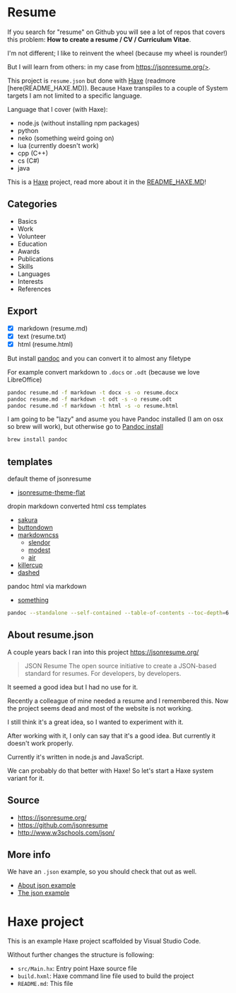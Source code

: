 # Resume

If you search for "resume" on Github you will see a lot of repos that covers this problem:  **How to create a resume / CV / Curriculum Vitae**.

I'm not different; I like to reinvent the wheel (because my wheel is rounder!)

But I will learn from others: in my case from https://jsonresume.org/>.

This project is `resume.json` but done with [Haxe](http://www.haxe.org) (readmore [here(README_HAXE.MD)). Because Haxe transpiles to a couple of System targets I am not limited to a specific language.

Language that I cover (with Haxe):

- node.js (without installing npm packages)
- python
- neko (something weird going on)
- lua (currently doesn't work)
- cpp (C++)
- cs (C#)
- java

This is a [Haxe](http://www.haxe.org) project, read more about it in the [README_HAXE.MD](README_HAXE.MD)!

## Categories


- Basics
- Work
- Volunteer
- Education
- Awards
- Publications
- Skills
- Languages
- Interests
- References



## Export

- [x] markdown (resume.md)
- [x] text (resume.txt)
- [x] html (resume.html)

But install [pandoc](https://pandoc.org/) and you can convert it to almost any filetype

For example convert markdown to `.docs` or `.odt` (because we love LibreOffice)

```bash
pandoc resume.md -f markdown -t docx -s -o resume.docx
pandoc resume.md -f markdown -t odt -s -o resume.odt
pandoc resume.md -f markdown -t html -s -o resume.html
```

I am going to be "lazy" and asume you have Pandoc installed (I am on osx so brew will work), but otherwise go to [Pandoc install](https://pandoc.org/installing.html)

```bash
brew install pandoc
```

## templates

default theme of jsonresume

- [jsonresume-theme-flat](https://github.com/erming/jsonresume-theme-flat)

dropin markdown converted html css templates

- [sakura](https://github.com/oxalorg/sakura)
- [buttondown](https://github.com/ryangray/buttondown)
- [markdowncss](https://github.com/markdowncss)
	- [slendor](https://github.com/markdowncss/splendor)
	- [modest](https://github.com/markdowncss/modest)
	- [air](https://github.com/markdowncss/air)
- [killercup](https://gist.github.com/killercup/5917178)
- [dashed](https://gist.github.com/dashed/6714393)


pandoc html via markdown

- [something](https://sdsawtelle.github.io/blog/output/simple-markdown-resume-with-pandoc-and-wkhtmltopdf.html)


```bash
pandoc --standalone --self-contained --table-of-contents --toc-depth=6 -t html5 --css=<css.css> <markdown.md> -o <html.html>
```


## About resume.json

A couple years back I ran into this project <https://jsonresume.org/>

> JSON Resume
> The open source initiative to create a JSON-based standard for resumes. For developers, by developers.

It seemed a good idea but I had no use for it.


Recently a colleague of mine needed a resume and I remembered this.
Now the project seems dead and most of the website is not working.

I still think it's a great idea, so I wanted to experiment with it.

After working with it, I only can say that it's a good idea. But currently it doesn't work properly.


Currently it's written in node.js and JavaScript.

We can probably do that better with Haxe!
So let's start a Haxe system variant for it.


## Source

- <https://jsonresume.org/>
- <https://github.com/jsonresume>
- <http://www.w3schools.com/json/>

## More info

We have an `.json` example, so you should check that out as well.

- [About json example](../08json/about.md)
- [The json example](../08json/example.md)

# Haxe project

This is an example Haxe project scaffolded by Visual Studio Code.

Without further changes the structure is following:

 * `src/Main.hx`: Entry point Haxe source file
 * `build.hxml`: Haxe command line file used to build the project
 * `README.md`: This file

